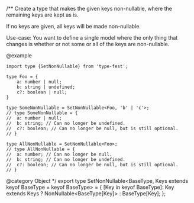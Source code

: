 /\*\*
Create a type that makes the given keys non-nullable, where the remaining keys are kept as is.

If no keys are given, all keys will be made non-nullable.

Use-case: You want to define a single model where the only thing that changes is whether or not some or all of the keys are non-nullable.

@example

    import type {SetNonNullable} from 'type-fest';

    type Foo = {
        a: number | null;
        b: string | undefined;
        c?: boolean | null;
    }

    type SomeNonNullable = SetNonNullable<Foo, 'b' | 'c'>;
    // type SomeNonNullable = {
    //  a: number | null;
    //  b: string; // Can no longer be undefined.
    //  c?: boolean; // Can no longer be null, but is still optional.
    // }

    type AllNonNullable = SetNonNullable<Foo>;
    // type AllNonNullable = {
    //  a: number; // Can no longer be null.
    //  b: string; // Can no longer be undefined.
    //  c?: boolean; // Can no longer be null, but is still optional.
    // }

@category Object
\*/
export type SetNonNullable\<BaseType, Keys extends keyof BaseType = keyof BaseType\> = {
\[Key in keyof BaseType\]: Key extends Keys
? NonNullable\<BaseType\[Key\]\>
: BaseType\[Key\];
};
